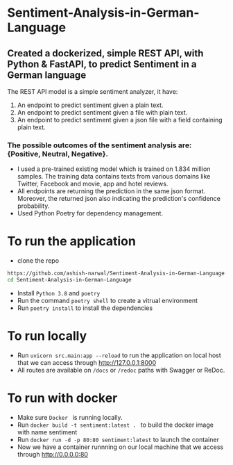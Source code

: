 # Sentiment-Analysis-in-German-Language
## Created a dockerized, simple REST API, with Python & FastAPI, to predict Sentiment in a German language
The REST API model is a simple sentiment analyzer, it have:

1. An endpoint to predict sentiment given a plain text.  
2. An endpoint to predict sentiment given a file with plain text.  
3. An endpoint to predict sentiment given a json file with a field containing plain text.

### The possible outcomes of the sentiment analysis are: {Positive, Neutral, Negative}.
* I used a pre-trained existing model which is trained on 1.834 million samples. The training data contains texts from various domains like Twitter, Facebook and movie, app and hotel reviews.  
* All endpoints are returning the prediction in the same json format. Moreover, the returned json also indicating the prediction's confidence probability.  
* Used Python Poetry for dependency management.  

# To run the application
- clone the repo 
```bash
https://github.com/ashish-narwal/Sentiment-Analysis-in-German-Language.git
cd Sentiment-Analysis-in-German-Language
```

- Install ```Python 3.8``` and ```poetry``` 
- Run the command ```poetry shell``` to create a vitrual environment
- Run ```poetry install``` to install the dependencies
# To run locally
- Run ```uvicorn src.main:app --reload``` to run the application on local host that we can access through http://127.0.0.1:8000
- All routes are available on ```/docs``` or ```/redoc``` paths with Swagger or ReDoc.

# To run with docker
- Make sure  ```Docker ``` is running locally.
- Run  ```docker build -t sentiment:latest . ``` to build the docker image with name sentiment
- Run  ```docker run -d -p 80:80 sentiment:latest``` to launch the container 
- Now we have a container runnning on our local machine that we access through  http://0.0.0.0:80
